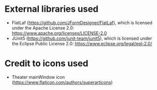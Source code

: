 # External libraries used
- FlatLaf (https://github.com/JFormDesigner/FlatLaf), which is licensed under the Apache License 2.0:  
https://www.apache.org/licenses/LICENSE-2.0
- JUnit5 (https://github.com/junit-team/junit5), which is licensed under the Eclipse Public License 2.0:
https://www.eclipse.org/legal/epl-2.0/

# Credit to icons used
- Theater mainWindow icon (https://www.flaticon.com/authors/superarticons)